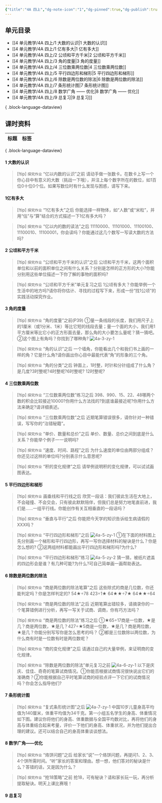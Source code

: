 ```yaml
---
{"title":"4A 四上","dg-note-icon":"1","dg-pinned":true,"dg-publish":true,"permalink":"/4 单元教学/4A 四上/","pinned":true,"dgPassFrontmatter":true,"noteIcon":"1"}
---
```



## 单元目录

- [[4 单元教学/4A 四上/1 大数的认识\|1 大数的认识]]
- [[4 单元教学/4A 四上/1 亿有多大\|1 亿有多大]]
- [[4 单元教学/4A 四上/2 公顷和平方千米\|2 公顷和平方千米]]
- [[4 单元教学/4A 四上/3 角的度量\|3 角的度量]]
- [[4 单元教学/4A 四上/4 三位数乘两位数\|4 三位数乘两位数]]
- [[4 单元教学/4A 四上/5 平行四边形和梯形\|5 平行四边形和梯形]]
- [[4 单元教学/4A 四上/6 除数是两位数的除法\|6 除数是两位数的除法]]
- [[4 单元教学/4A 四上/7 条形统计图\|7 条形统计图]]
- [[4 单元教学/4A 四上/8 数学广角 —— 优化\|8 数学广角 —— 优化]]
- [[4 单元教学/4A 四上/9 总复习\|9 总复习]]

{ .block-language-dataview}

## 课时资料

| 标题 | 标签 |
| -- | -- |

{ .block-language-dataview}

#### 1 大数的认识

> [!tip] `探究作业` “亿以内数的认识”之前
> 请动手做一张数卡。在数卡上写一个你心目中有意义的大数（挑战一下哦），并注上每个数字所在的数位，如1百位0十位0个位。如果写数位时有什么发现与困惑，请写下来。
#### 1亿有多大

> [!tip] `探究作业` “1亿有多大”之后
> 你能选择一样物体，如“人数”或“米粒”，并用“估”与“算”结合的方式描述一下1亿有多大吗？

> [!tip] `探究作业` “亿以内的数的读法”之后
> 11110000、11101000、11100100、11100010、11100001，你会读吗？你能通过这几个数写一写读大数的方法吗?


#### 2 公顷和平方千米

> [!tip] `探究作业` “公顷和平方千米的认识”之后
> 公顷和平方千米，这两个面积单位和以前的面积单位之间有什么关系？分别是怎样的正方形的大小?你能分别用这些单位描述一下你了解的事物的面积吗?

> [!tip] `探究作业` “公顷和平方千米”单元复习之后
> 1公顷有多大？你能举例一个生活中的地方吗?请你将你估计、寻找的过程写下来，形成一份“找1公顷”的实践活动探究作业。


#### 3 角的度量

> [!tip] `探究作业` “角的度量”之前(P39)
> ①量一条线段的长度，我们用尺子上的1厘米（或1分米、1米）等比它短的线段去量；量一个面的大小，我们用1平方厘米等比它小的正方形面去量，那么角的大小要怎么量呢？猜一猜吧。
> ②这个图上有角吗？你找到了哪种角?
> ![4a-3-zy-1](https://r2.edui123.com/2023/08/4a-3-zy-1.jpg)

> [!tip] `探究作业` “角的认识”之后
> 一个墙角，你能看出几个和我们书上画的一样的角？它是什么角?请你画出你心目中最能代表“角”的形象的三个角。


> [!tip] `探究作业` “角的分类”之后
> 钟面上，1时整，时针和分针组成了什么角？是几度?3时整呢?4时整呢?6时整呢? 12时整呢?



#### 4 三位数乘两位数

> [!tip] `探究作业` “三位数乘两位数”练习之后
> 398、990、15、22、48哪两个数的积会比较接近10000?你用什么方法找的?到底谁最接近呢?你用什么方法来确定?请详细表述。

> [!tip] `探究作业` “三位数乘两位数”之后
> 近期笔算错误很多，请你针对一种错误，写写你的“治错秘籍”。

> [!tip] `探究作业` “单价、数量和总价”之后
> 单价、数量、总价之间到底是什么关系？你能举个例子一一说明吗?

> [!tip] `探究作业` “速度、时间、路程”之后
> 为什么速度的单位由两部分组成？你还见过这样的单位吗?分别表示什么意思呢?

> [!tip] `探究作业` “积的变化规律”之后
> 请举例说明积的变化规律，可以试试画图表达。



#### 5 平行四边形和梯形

> [!tip] `探究作业` 画垂线和平行线之后
> 欣赏一段话：我们彼此生活在大地上，不会碰撞、不会交会，只有彼此默默陪伴，但我们总是努力地笔直前进，我们是……一组平行线。你能创作有关互相垂直的一段话吗？

> [!tip] `探究作业` “垂直与平行”之后
> 你能把今天学的知识告诉给生病请假的XXX吗？

> [!tip] `探究作业` “平行四边形和梯形”之后
> ![4a-5-zy-1](https://r2.edui123.com/2023/08/4a-5-zy-1.jpg)
> ①在下面的材料图上先分别画一个梯形和平行四边形，再写一写你选择材料的秘诀是什么？你是怎么想的?
> ②这两组材料都能画出平行四边形和梯形吗?为什么?


> [!tip] `探究作业` “平行四边形和梯形”练习
> ![4a-5-zy-2](https://r2.edui123.com/2023/08/4a-5-zy-2.jpg)
> 猜一猜，被纸片遮盖的四边形会是谁？有几种可能?为什么?可自己简单画一画帮助表达。

#### 6 除数是两位数的除法

> [!tip] `探究作业` “商是两位数的除法笔算”之后
> 这些除式的商是几位数，你还能判定吗？你是怎样判定的?
> 54★÷78    423÷1★     64★★÷7★       64★★÷64

> [!tip] `探究作业` “商是两位数的除法”之后
> 近期笔算出错较多，请摘录你的一个笔算错例进行分析，再写一写关于试商、调商，你有巧方法吗？

> [!tip] `探究作业` “商是两位数的除法”练习之后
> ①★65÷17商是一位数，★是几？商是两位数，★是几？427÷★5商是一位数，★是几？商是两位数，★是几？你能分别写写你是怎么思考的吗？
> ②都是三位数除以两位数，为什么商有时是一位数有时是两位数呢？

> [!tip] `探究作业` “商的变化规律”之后
> 请通过自己的大量举例，来证明商的变化规律。

> [!tip] `探究作业` “除数是两位数的除法”单元复习之前
> ![4a-6-zy-1](https://r2.edui123.com/2023/08/4a-6-zy-1.jpg)
> 以下是庆庆、佳佳、奇奇的笔算试商情况。①你能否根据试商情况很快说出它们的准确商？②你能根据自己平时笔算试商的经验点评一下它们的试商情况吗？你会怎么指导他们?

#### 7 条形统计图

> [!tip] `探究作业` “复式条形统计图”之后
> ![4a-7-zy-1](https://r2.edui123.com/2023/08/4a-7-zy-1.jpg)
> 中国10岁儿童身高平均值为140厘米，体重平均值为34千克。第一小组五名学生的身高、体重情况如下图。建议你将他们的身高、体重数据与全国平均数对比，再将他们的身高与体重结合起来考量，评价一下他们的身高、体重状况，并为他们提出合理的建议。还可以结合自己的身高体重谈谈想法。


#### 8 数学广角——优化

> [!tip] `探究作业` “烙饼问题”之后
> 给家长“说”一个烙饼问题，再提问1、2、3、4个饼所需时间。“听”家长的答案和理由。想一想，他们答对的秘诀是什么？答错的话，又是因为什么？

> [!tip] `探究作业` “抢18策略”之前
> 抢18，可有秘诀？请和家长玩一玩，再分析提取秘诀。明天上课比赛哦！



#### 9 总复习


